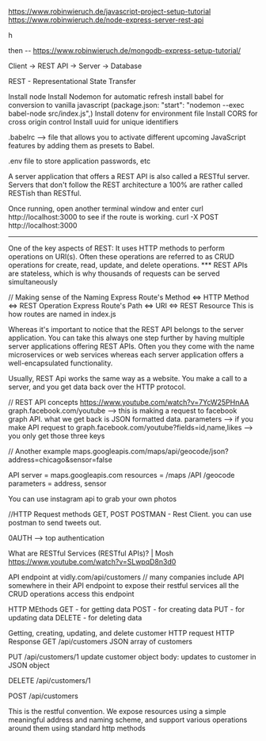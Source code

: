 https://www.robinwieruch.de/javascript-project-setup-tutorial
https://www.robinwieruch.de/node-express-server-rest-api

h 

then -- https://www.robinwieruch.de/mongodb-express-setup-tutorial/

Client -> REST API -> Server -> Database

REST - Representational State Transfer 


Install node
Install Nodemon for automatic refresh 
install babel for conversion to vanilla javascript (package.json:   "start": "nodemon --exec babel-node src/index.js",)
Install dotenv for environment file 
Install CORS for cross origin control
Install uuid for unique identifiers 

.babelrc --> file that allows you to activate different upcoming JavaScript features by adding them as presets to Babel. 

.env file to store application passwords, etc 

A server application that offers a REST API is also called a RESTful server. Servers that don't follow the REST architecture a 100% are rather called RESTish than RESTful. 

Once running, open another terminal window and enter curl http://localhost:3000 to see if the route is working. curl -X POST http://localhost:3000

*** 
One of the key aspects of REST: It uses HTTP methods to perform operations on URI(s). Often these operations are referred to as CRUD operations for create, read, update, and delete operations. 
*** REST APIs are stateless, which is why thousands of requests can be served simultaneously 

// Making sense of the Naming
Express Route's Method <=> HTTP Method <=> REST Operation
Express Route's Path <=> URI <=> REST Resource
        This is how routes are named in index.js


Whereas it's important to notice that the REST API belongs to the server application. You can take this always one step further by having multiple server applications offering REST APIs. Often you they come with the name microservices or web services whereas each server application offers a well-encapsulated functionality.

Usually, REST Api works the same way as a website. You make a call to a server, and you get data back over the HTTP protocol. 

//  REST API concepts
https://www.youtube.com/watch?v=7YcW25PHnAA
graph.facebook.com/youtube      -->  this is making a request to facebook graph API. what we get back is JSON formatted data. 
parameters --> if you make API request to graph.facebook.com/youtube?fields=id,name,likes   --> you only get those three keys 

// Another example 
maps.googleapis.com/maps/api/geocode/json?address=chicago&sensor=false

API server = maps.googleapis.com
resources = /maps    /API   /geocode
parameters = address, sensor 

You can use instagram api to grab your own photos 

//HTTP Request methods
GET, POST 
POSTMAN - Rest Client. you can use postman to send tweets out. 

0AUTH --> top authentication 


What are RESTful Services (RESTful APIs)? | Mosh
https://www.youtube.com/watch?v=SLwpqD8n3d0

API endpoint at vidly.com/api/customers
// many companies include API somewhere in their API endpoint to expose their restful services 
all the CRUD operations access this endpoint 

HTTP MEthods
GET - for getting data
POST - for creating data 
PUT - for updating data 
DELETE - for deleting data 


Getting, creating, updating, and delete customer 
HTTP request                                                  HTTP Response
GET /api/customers                                            JSON array of customers        

PUT /api/customers/1                                            update customer object 
body: updates to customer in JSON object 

DELETE /api/customers/1                 

POST /api/customers


This is the restful convention. We expose resources using a simple meaningful address and naming scheme, and support various operations around them using standard http methods 